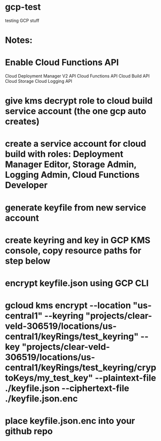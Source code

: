 # gcp-test
testing GCP stuff

# Notes: 

# Enable Cloud Functions API
Cloud Deployment Manager V2 API
Cloud Functions API
Cloud Build API
Cloud Storage
Cloud Logging API
# give kms decrypt role to cloud build service account (the one gcp auto creates)
# create a service account for cloud build with roles: Deployment Manager Editor, Storage Admin, Logging Admin, Cloud Functions Developer
# generate keyfile from new service account
# create keyring and key in GCP KMS console, copy resource paths for step below
# encrypt keyfile.json using GCP CLI
# gcloud kms encrypt --location "us-central1" --keyring "projects/clear-veld-306519/locations/us-central1/keyRings/test_keyring" --key "projects/clear-veld-306519/locations/us-central1/keyRings/test_keyring/cryptoKeys/my_test_key" --plaintext-file ./keyfile.json --ciphertext-file ./keyfile.json.enc
# place keyfile.json.enc into your github repo
